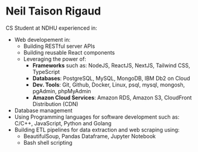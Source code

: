 # Neil Taison Rigaud
CS Student at NDHU experienced in:
- Web developement in:
  - Building RESTful server APIs
  - Building reusable React components
  - Leveraging the power of: 
    - **Frameworks** such as: NodeJS, ReactJS, NextJS, Tailwind CSS, TypeScript
    - **Databases**: PostgreSQL, MySQL, MongoDB, IBM Db2 on Cloud
    - **Dev. Tools**: Git, Github, Docker, Linux, psql, mysql, mongosh, pgAdmin, phpMyAdmin
    - **Amazon Cloud Services**: Amazon RDS, Amazon S3, CloudFront Distribution (CDN)
- Database management
- Using Programming languages for software development such as: C/C++, JavaScript, Python and Golang
- Building ETL pipelines for data extraction and web scraping using:
  - BeautifulSoup, Pandas Dataframe, Jupyter Notebook
  - Bash shell scripting

<!--
[![Neil' GitHub stats](https://github-readme-stats-ashen-six-34.vercel.app/api?username=blackbird410&count_private=true&hide=issues&show_icons=true)](https://neil410.vercel.app)
-->
